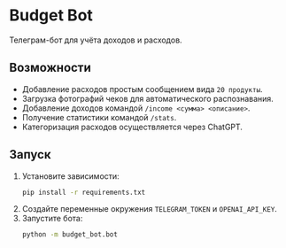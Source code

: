 # Budget Bot

Телеграм-бот для учёта доходов и расходов.

## Возможности

- Добавление расходов простым сообщением вида `20 продукты`.
- Загрузка фотографий чеков для автоматического распознавания.
- Добавление доходов командой `/income <сумма> <описание>`.
- Получение статистики командой `/stats`.
- Категоризация расходов осуществляется через ChatGPT.

## Запуск

1. Установите зависимости:
   ```bash
   pip install -r requirements.txt
   ```
2. Создайте переменные окружения `TELEGRAM_TOKEN` и `OPENAI_API_KEY`.
3. Запустите бота:
   ```bash
   python -m budget_bot.bot
   ```
